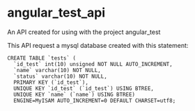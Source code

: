# angular_test_api
An API created for using with the project angular_test

This API request a mysql database created with this statement:
```
CREATE TABLE `tests` (
  `id_test` int(10) unsigned NOT NULL AUTO_INCREMENT,
  `name` varchar(10) NOT NULL,
  `status` varchar(10) NOT NULL,
  PRIMARY KEY (`id_test`),
  UNIQUE KEY `id_test` (`id_test`) USING BTREE,
  UNIQUE KEY `name` (`name`) USING BTREE)
  ENGINE=MyISAM AUTO_INCREMENT=0 DEFAULT CHARSET=utf8;
```
